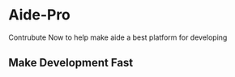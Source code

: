 # Aide-Pro
Contrubute Now to help make aide a best  platform for developing 

## Make Development Fast

